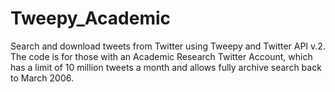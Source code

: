 # Tweepy_Academic
Search and download tweets from Twitter using Tweepy and Twitter API v.2. The code is for those with an Academic Research Twitter Account, which has a limit of 10 million tweets a month and allows fully archive search back to March 2006.

